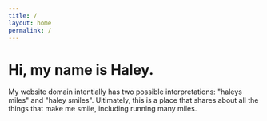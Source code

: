 ```yaml
---
title: /
layout: home
permalink: /
---
```



# Hi, my name is Haley.

My website domain intentially has two possible interpretations: "haleys miles" and "haley smiles". Ultimately, this is a place that shares about all the things that make me smile, including running many miles.
